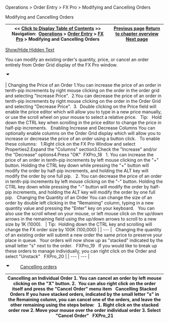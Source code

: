 ﻿


Operations \> Order Entry \> FX Pro \> Modifying and Cancelling Orders






















Modifying and Cancelling Orders







| \<\< [Click to Display Table of Contents](modifying_and_cancelling_orders_fx_pro.md) \>\> **Navigation:**     [Operations](operations.md) \> [Order Entry](order_entry.md) \> [FX Pro](fx_pro.md) \> Modifying and Cancelling Orders | [Previous page](submitting_orders_fx_pro.md) [Return to chapter overview](fx_pro.md) [Next page](managing_positions_fx_pro.md) |
| --- | --- |




[Show/Hide Hidden Text](javascript:HMToggleExpandAll(!HMAnyToggleOpen()) "Click to open/close expanding sections")









You can modify an existing order's quantity, price, or cancel an order entirely from Order Grid display of the FX Pro window.


![tog_minus](tog_minus.gif)




| Changing the Price of an Order 1\.You can increase the price of an order in tenth\-pip increments by right mouse clicking on the order in the order grid and selecting "Increase Price".  2\.You can decrease the price of an order in tenth\-pip increments by right mouse clicking on the order in the Order Grid and selecting "Decrease Price".  3\.  Double clicking on the Price field will enable the price editor which will allow you to type in a new price manually, or use the scroll wheel on your mouse to select a relative price.   Tip:   Hold down the CTRL key when scrolling in the price editor to change the price in half\-pip increments.   Enabling Increase and Decrease Columns You can optionally enable columns on the Order Grid display which will allow you to increase or decrease the price of an order using a button click.   To enable these columns:   1\.Right click on the FX Pro Window and select Properties2\.Expand the "Columns" section3\.Check the "Increase" and/or the "Decrease" options4\.Press "OK"  FXPro_18   1\. You can increase the price of an order in tenth\-pip increments by left mouse clicking on the "\+" button. Holding the CTRL key down while pressing the "\+" button will modify the order by half\-pip increments, and holding the ALT key will modify the order by one full pip.   2\. You can decrease the price of an order in tenth\-pip increments by left mouse clicking on the "\-" button. Holding the CTRL key down while pressing the "\-" button will modify the order by half\-pip increments, and holding the ALT key will modify the order by one full pip.   Changing the Quantity of an Order  You can change the size of an order by double left clicking in the "Remaining" column, typing in a new quantity value and pressing the "Enter" key on your keyboard.   You can also use the scroll wheel on your mouse, or left mouse click on the up/down arrows in the remaining field using the up/down arrows to scroll to a new size by 1K (1000\).     | Tip:  Holding down the CTRL key and scrolling will change the FX order size by 100K (100,000\) | | --- |      Changing the quantity of an existing order will submit a new order the same price to preserve your place in queue.  Your orders will now show up as "stacked" indicated by the small letter "s" next to the order.   FXPro_19   If you would like to break up these orders to manage individually, you can right click on the Order and select "Unstack"   FXPro_20 |
| --- | --- |



![tog_minus](tog_minus.gif)        [Cancelling orders](javascript:HMToggle('toggle','CancellingOrders','CancellingOrders_ICON'))




| Cancelling an Individual Order  1\. You can cancel an order by left mouse clicking on the "X" button. 2\.  You can also right click on the order itself and press the "Cancel Order" menu item   Cancelling Stacked Orders If you have stacked orders, indicated by the small letter "s" in the Remaining column, you can cancel one of the orders, and leave the other remaining using the steps below:   1\. Right click on the stacked order row 2\. Move your mouse over the order individual order 3\. Select "Cancel Order"   FXPro_21 |
| --- |










